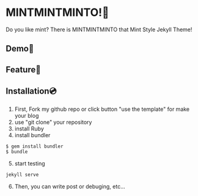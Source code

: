 # MINTMINTMINTO!🍃
Do you like mint? There is MINTMINTMINTO that Mint Style Jekyll Theme!

## Demo🌲

## Feature💎

## Installation💿
1. First, Fork my github repo or click button "use the template" for make your blog
2. use "git clone" your repository
3. install Ruby
4. install bundler
```bash
$ gem install bundler
$ bundle
```
5. start testing
```bash
jekyll serve
```
6. Then, you can write post or debuging, etc...